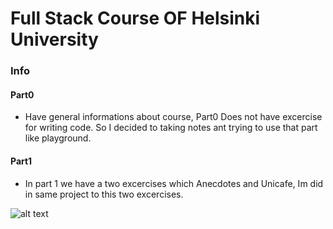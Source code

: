 # Full Stack Course OF Helsinki University

### Info 

#### Part0 
- Have general informations about course, Part0 Does not have excercise for writing code. So I decided to taking notes ant trying to use that part like playground.

#### Part1
- In part 1 we have a two excercises which Anecdotes and Unicafe, Im did in same project to this two excercises.

![alt text](http://url/to/img.pnghttps://github.com/Oguzzsancaktar/FullStackHelsinki/blob/master/certificate-fullstack-oguzsancaktar.png?raw=true)